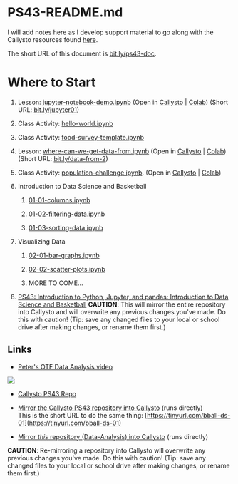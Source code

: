 # PS43-README.md

I will add notes here as I develop support material to go along with the Callysto resources found [here](https://github.com/callysto/basketball-and-data-science).

The short URL of this document is [bit.ly/ps43-doc](https://bit.ly/ps43-doc).

# Where to Start

1. Lesson: [jupyter-notebook-demo.ipynb](Demos/jupyter-notebook-demo.ipynb) (Open in [Callysto](https://hub.callysto.ca/jupyter/hub/user-redirect/git-pull?repo=https://github.com/pbeens/Data-Analysis&branch=main&subPath=Demos/jupyter-notebook-demo.ipynb&depth=1) | [Colab](https://githubtocolab.com/pbeens/Data-Analysis/blob/main/Demos/jupyter-notebook-demo.ipynb)) (Short URL: [bit.ly/jupyter01](https://bit.ly/jupyter01))

1. Class Activity: [hello-world.ipynb](Misc/hello-world.ipynb)

1. Class Activity: [food-survey-template.ipynb](Misc/food-survey-template.ipynb)

1. Lesson: [where-can-we-get-data-from.ipynb](Demos/where-can-we-get-data-from.ipynb) (Open in [Callysto](https://hub.callysto.ca/jupyter/hub/user-redirect/git-pull?repo=https://github.com/pbeens/Data-Analysis&branch=main&subPath=Demos/where-can-we-get-data-from.ipynb&depth=1) | [Colab](https://githubtocolab.com/pbeens/Data-Analysis/blob/main/Demos/where-can-we-get-data-from.ipynb)) (Short URL: [bit.ly/data-from-2](https://bit.ly/data-from-2))

1. Class Activity: [population-challenge.ipynb](Plotly/Challenges/population-challenge.ipynb). (Open in [Callysto](https://hub.callysto.ca/jupyter/hub/user-redirect/git-pull?repo=https://github.com/pbeens/Data-Analysis&branch=main&subPath=Plotly/Challenges/population-challenge.ipynb&depth=1) | [Colab](https://githubtocolab.com/pbeens/Data-Analysis/blob/main/Plotly/Challenges/population-challenge.ipynb)) 

1. Introduction to Data Science and Basketball

   1. [01-01-columns.ipynb](bads/01-Intro/01-01-columns.ipynb)

   1. [01-02-filtering-data.ipynb](bads/01-Intro/01-02-filtering-data.ipynb)

   1. [01-03-sorting-data.ipynb](bads/01-Intro/01-03-sorting-data.ipynb)

1. Visualizing Data

   1. [02-01-bar-graphs.ipynb](BADS/02-visualize/02-01-bar-graphs.ipynb)

   1. [02-02-scatter-plots.ipynb](BADS/02-visualize/02-02-scatter-plots.ipynb)

   1. MORE TO COME...

1. [PS43: Introduction to Python, Jupyter, and pandas: Introduction to Data Science and Basketball](https://hub.callysto.ca/jupyter/hub/user-redirect/git-pull?repo=https%3A%2F%2Fgithub.com%2Fcallysto%2Fbasketball-and-data-science&branch=main&subPath=content/01-introduction.ipynb&depth=1) **CAUTION**: This will mirror the entire  repository into Callysto and will overwrite any previous changes you've made. Do this with caution! (Tip: save any changed files to your local or school drive after making changes, or rename them first.)

## Links

- [Peter's OTF Data Analysis video](https://youtu.be/r8D1DU5hmUM)

[![](https://markdown-videos.vercel.app/youtube/r8D1DU5hmUM)](https://youtu.be/r8D1DU5hmUM)

- [Callysto PS43 Repo](https://github.com/callysto/basketball-and-data-science)
  
- [Mirror the Callysto PS43 repository into Callysto](https://hub.callysto.ca/jupyter/hub/user-redirect/git-pull?repo=https%3A%2F%2Fgithub.com%2Fcallysto%2Fbasketball-and-data-science&branch=main&subPath=content/01-introduction.ipynb&depth=1) (runs directly)
<br>This is the short URL to do the same thing: [https://tinyurl.com/bball-ds-01](https://tinyurl.com/bball-ds-01)

- [Mirror *this* repository (Data-Analysis) into Callysto](https://hub.callysto.ca/jupyter/hub/user-redirect/git-pull?repo=https://github.com/pbeens/Data-Analysis) (runs directly) 
  
**CAUTION**: Re-mirroring a repository into Callysto will overwrite any previous changes you've made. Do this with caution! (Tip: save any changed files to your local or school drive after making changes, or rename them first.)
